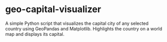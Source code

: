 # geo-capital-visualizer
A simple Python script that visualizes the capital city of any selected country using GeoPandas and Matplotlib. Highlights the country on a world map and displays its capital.
